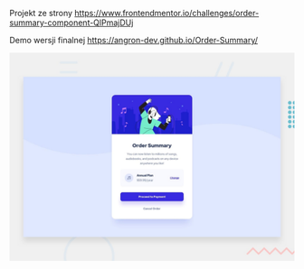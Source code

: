 Projekt ze strony https://www.frontendmentor.io/challenges/order-summary-component-QlPmajDUj

Demo wersji finalnej https://angron-dev.github.io/Order-Summary/

![Design preview for the Order summary card coding challenge](./design/desktop-preview.jpg)

